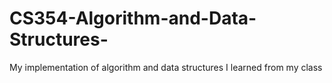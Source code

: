 # CS354-Algorithm-and-Data-Structures-
My implementation of algorithm and data structures I learned from my class 
